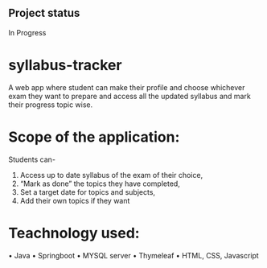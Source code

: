 ## Project status
In Progress

# syllabus-tracker
A web app where student can make their profile and choose whichever exam they want to prepare and access all the updated syllabus and mark their progress topic wise.

# Scope of the application:
Students can-
1. Access up to date syllabus of the exam of their choice,
2. “Mark as done” the topics they have completed,
3. Set a target date for topics and subjects,
4. Add their own topics if they want

# Teachnology used:
• Java
• Springboot
• MYSQL server
• Thymeleaf
• HTML, CSS, Javascript
